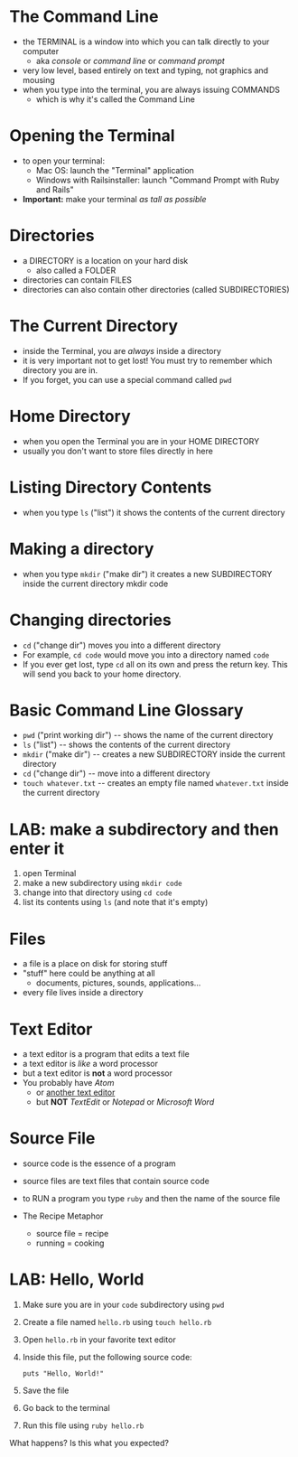 <!-- next_step "input_and_output" -->

# The Command Line

- the TERMINAL is a window into which you can talk directly to your computer
  - aka _console_ or _command line_ or _command prompt_
- very low level, based entirely on text and typing, not graphics and mousing
- when you type into the terminal, you are always issuing COMMANDS
  - which is why it's called the Command Line

# Opening the Terminal

- to open your terminal:
  - Mac OS: launch the "Terminal" application
  - Windows with Railsinstaller: launch "Command Prompt with Ruby and Rails"
- **Important:** make your terminal _as tall as possible_

# Directories

- a DIRECTORY is a location on your hard disk
  - also called a FOLDER
- directories can contain FILES
- directories can also contain other directories (called SUBDIRECTORIES)

# The Current Directory

- inside the Terminal, you are _always_ inside a directory
- it is very important not to get lost! You must try to remember which directory you are in.
- If you forget, you can use a special command called `pwd`

# Home Directory

- when you open the Terminal you are in your HOME DIRECTORY
- usually you don't want to store files directly in here

# Listing Directory Contents

- when you type `ls` ("list") it shows the contents of the current directory

# Making a directory

- when you type `mkdir` ("make dir") it creates a new SUBDIRECTORY inside the current directory
        mkdir code


# Changing directories

- `cd` ("change dir") moves you into a different directory
- For example, `cd code` would move you into a directory named `code`
- If you ever get lost, type `cd` all on its own and press the return key. This will send you back to your home directory.

# Basic Command Line Glossary

- `pwd` ("print working dir") -- shows the name of the current directory
- `ls` ("list") -- shows the contents of the current directory
- `mkdir` ("make dir") -- creates a new SUBDIRECTORY inside the current directory
- `cd` ("change dir") -- move into a different directory
- `touch whatever.txt` -- creates an empty file named `whatever.txt` inside the current directory

# LAB: make a subdirectory and then enter it

1. open Terminal
2. make a new subdirectory using `mkdir code`
3. change into that directory using `cd code`
4. list its contents using `ls` (and note that it's empty)

# Files

- a file is a place on disk for storing stuff
- "stuff" here could be anything at all
  - documents, pictures, sounds, applications...
- every file lives inside a directory

# Text Editor

- a text editor is a program that edits a text file
- a text editor is _like_ a word processor
- but a text editor is **not** a word processor
- You probably have _Atom_
  - or [another text editor](/installfest/editors)
  - but **NOT** _TextEdit_ or _Notepad_ or _Microsoft Word_

# Source File

- source code is the essence of a program
- source files are text files that contain source code
- to RUN a program you type `ruby` and then the name of the source file

- The Recipe Metaphor
  - source file = recipe
  - running = cooking

# LAB: Hello, World

1.  Make sure you are in your `code` subdirectory using `pwd`
2.  Create a file named `hello.rb` using `touch hello.rb`
3.  Open `hello.rb` in your favorite text editor
4.  Inside this file, put the following source code:

        puts "Hello, World!"

5.  Save the file
6.  Go back to the terminal
7.  Run this file using `ruby hello.rb`

What happens? Is this what you expected?
